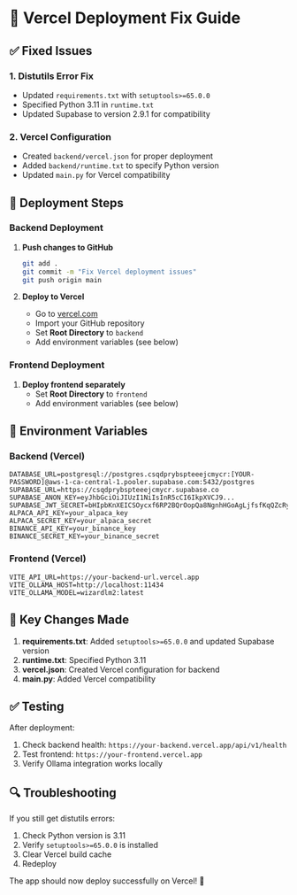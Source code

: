 # 🚀 Vercel Deployment Fix Guide

## ✅ **Fixed Issues**

### **1. Distutils Error Fix**
- Updated `requirements.txt` with `setuptools>=65.0.0`
- Specified Python 3.11 in `runtime.txt`
- Updated Supabase to version 2.9.1 for compatibility

### **2. Vercel Configuration**
- Created `backend/vercel.json` for proper deployment
- Added `backend/runtime.txt` to specify Python version
- Updated `main.py` for Vercel compatibility

## 🚀 **Deployment Steps**

### **Backend Deployment**
1. **Push changes to GitHub**
   ```bash
   git add .
   git commit -m "Fix Vercel deployment issues"
   git push origin main
   ```

2. **Deploy to Vercel**
   - Go to [vercel.com](https://vercel.com)
   - Import your GitHub repository
   - Set **Root Directory** to `backend`
   - Add environment variables (see below)

### **Frontend Deployment**
1. **Deploy frontend separately**
   - Set **Root Directory** to `frontend`
   - Add environment variables (see below)

## 🔧 **Environment Variables**

### **Backend (Vercel)**
```
DATABASE_URL=postgresql://postgres.csqdprybspteeejcmycr:[YOUR-PASSWORD]@aws-1-ca-central-1.pooler.supabase.com:5432/postgres
SUPABASE_URL=https://csqdprybspteeejcmycr.supabase.co
SUPABASE_ANON_KEY=eyJhbGciOiJIUzI1NiIsInR5cCI6IkpXVCJ9...
SUPABASE_JWT_SECRET=bHIpbKnXEICSOycxf6RP2BQrOopQa8NgnhHGoAgLjfsfKqQZcRyWopr9QNMC/rlhoVGK3nhPwHHcTYtQKJqbQg==
ALPACA_API_KEY=your_alpaca_key
ALPACA_SECRET_KEY=your_alpaca_secret
BINANCE_API_KEY=your_binance_key
BINANCE_SECRET_KEY=your_binance_secret
```

### **Frontend (Vercel)**
```
VITE_API_URL=https://your-backend-url.vercel.app
VITE_OLLAMA_HOST=http://localhost:11434
VITE_OLLAMA_MODEL=wizardlm2:latest
```

## 🎯 **Key Changes Made**

1. **requirements.txt**: Added `setuptools>=65.0.0` and updated Supabase version
2. **runtime.txt**: Specified Python 3.11
3. **vercel.json**: Created Vercel configuration for backend
4. **main.py**: Added Vercel compatibility

## ✅ **Testing**

After deployment:
1. Check backend health: `https://your-backend.vercel.app/api/v1/health`
2. Test frontend: `https://your-frontend.vercel.app`
3. Verify Ollama integration works locally

## 🔍 **Troubleshooting**

If you still get distutils errors:
1. Check Python version is 3.11
2. Verify `setuptools>=65.0.0` is installed
3. Clear Vercel build cache
4. Redeploy

The app should now deploy successfully on Vercel! 🎉
